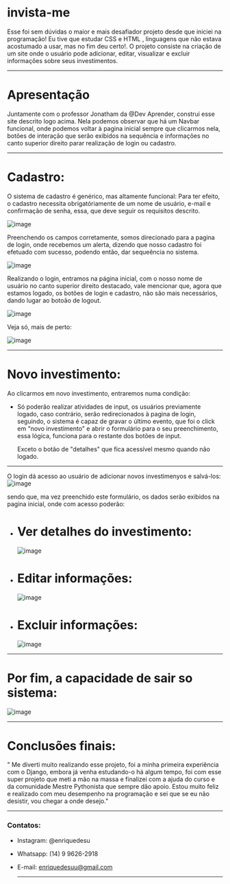 # invista-me
Esse foi sem dúvidas o maior e mais desafiador projeto desde que iniciei na programação! Eu tive que estudar CSS e HTML , linguagens que não estava acostumado a usar, mas no fim deu certo!. O projeto consiste na criação de um site onde o usuário pode adicionar, editar, visualizar e excluir informações sobre seus investimentos. 

--------------------------------------------------------------------
# Apresentação

Juntamente com o professor Jonatham da @Dev Aprender, construi esse site descrito logo acima.
Nela podemos observar que há um Navbar funcional, onde podemos voltar à pagina inicial sempre que clicarmos nela, 
botões de interação que serão exibidos na sequência e informações no canto superior direito parar realização de login
ou cadastro.

------------------------------------------------------------

# Cadastro: 

O sistema de cadastro é genérico, mas altamente funcional: 
Para ter efeito, o cadastro necessita obrigatóriamente de um nome de usuário, e-mail
e confirmação de senha, essa, que deve seguir os requisitos descrito.

![image](https://github.com/Henrique-de-Souza/invista-me/assets/148600312/77512ed8-7fc2-4fe4-8110-8a3600581738)

Preenchendo os campos corretamente, somos direcionado para a pagina de login, onde recebemos um alerta, 
dizendo que nosso cadastro foi efetuado com sucesso, podendo então, dar sequeência no sistema.

![image](https://github.com/Henrique-de-Souza/invista-me/assets/148600312/c3a7abea-bf76-4065-b30f-e1b45a1d3e75)

Realizando o login, entramos na página inicial, com o nosso nome de usuário no canto superior direito destacado,
vale mencionar que, agora que estamos logado, os botões de login e cadastro, não são mais necessários, dando lugar 
ao botoão de logout.

![image](https://github.com/Henrique-de-Souza/invista-me/assets/148600312/a295a58a-6b3b-4b77-98a9-ef538300420d)

Veja só, mais de perto:

![image](https://github.com/Henrique-de-Souza/invista-me/assets/148600312/27d74264-b85c-4305-b2b0-dfbbaf802aa9)

--------------------------------------------------------------
# Novo investimento: 

Ao clicarmos em novo investimento, entraremos numa condição: 

  - Só poderão realizar atividades de input, os usuários previamente logado,
    caso contrário, serão redirecionados à pagina de login, seguindo, o sistema é capaz
    de gravar o último evento, que foi o click em "novo investimento" e abrir o formulário
    para o seu preenchimento, essa lógica, funciona para o restante dos botões de input.

    Exceto o botão de "detalhes" que fica acessível mesmo quando não logado.

  ---------------------------------------------------------------------------------------

O login dá acesso ao usuário de adicionar novos investimenyos e salvá-los: 
![image](https://github.com/Henrique-de-Souza/invista-me/assets/148600312/122d2c04-992c-4586-845d-0660db305a13)

sendo que, ma vez preenchido este formulário, os dados serão exibidos na pagina inicial, onde com acesso poderão: 

  - # Ver detalhes do investimento:

    ![image](https://github.com/Henrique-de-Souza/invista-me/assets/148600312/825f88c6-237e-45de-be2c-bbe05934b8dd)

  - # Editar informações:

    ![image](https://github.com/Henrique-de-Souza/invista-me/assets/148600312/85c4b7a6-1f1f-4919-b86b-24c22086ac93)

  - # Excluir informações:
    
    ![image](https://github.com/Henrique-de-Souza/invista-me/assets/148600312/4a3d756e-ff7f-4263-af3b-1f4469f3b815)

--------------------------------------------------------

# Por fim, a capacidade de sair so sistema:

![image](https://github.com/Henrique-de-Souza/invista-me/assets/148600312/c8fbf44a-3674-4081-81d5-22db36e89b38)

----------------------------------------------------------------------------------------------------------------------

# Conclusões finais:

" Me diverti muito realizando esse projeto, foi a minha primeira experiência com o Django, embora já venha estudando-o
há algum tempo, foi com esse super projeto que meti a mão na massa e finalizei com a ajuda do curso e da comunidade Mestre Pythonista
que sempre dão apoio. Estou muito feliz e realizado com meu desempenho na programação e sei que se eu não desistir, vou chegar a onde desejo."

------------------------------------------------------------------------------------------------------------------------
### Contatos:

- Instagram: @enriquedesu

- Whatsapp: (14) 9 9626-2918

- E-mail: enriquedesuu@gmail.com

  ------------------------------------------------------------------------------------------------------




